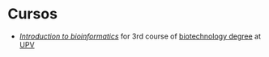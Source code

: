 
# Cursos

- [*Introduction to bioinformatics*](bioinf_biotech/index.html) for 3rd course of [biotechnology degree](http://www.upv.es/titulaciones/GB/index-es.html) at [UPV](http://www.upv.es/)